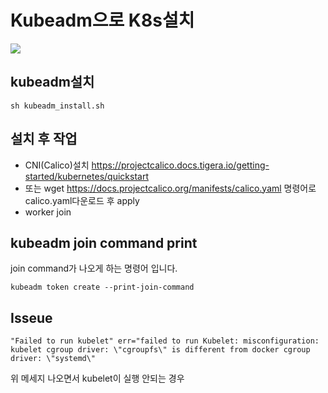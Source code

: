 # Kubeadm으로 K8s설치

<img src="https://img.shields.io/badge/kubernetes-brightgreen?logo=Kubernetes&logoColor=white"/>

## kubeadm설치
```
sh kubeadm_install.sh
```
## 설치 후 작업
- CNI(Calico)설치 https://projectcalico.docs.tigera.io/getting-started/kubernetes/quickstart
- 또는 wget https://docs.projectcalico.org/manifests/calico.yaml 명령어로 calico.yaml다운로드 후 apply
- worker join

## kubeadm join command print
join command가 나오게 하는 명령어 입니다.
```
kubeadm token create --print-join-command
```

## Isseue
```
"Failed to run kubelet" err="failed to run Kubelet: misconfiguration: kubelet cgroup driver: \"cgroupfs\" is different from docker cgroup driver: \"systemd\"
```
위 메세지 나오면서 kubelet이 실행 안되는 경우
